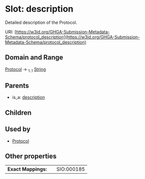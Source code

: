 
# Slot: description


Detailed description of the Protocol.

URI: [https://w3id.org/GHGA-Submission-Metadata-Schema/protocol_description](https://w3id.org/GHGA-Submission-Metadata-Schema/protocol_description)


## Domain and Range

[Protocol](Protocol.md) &#8594;  <sub>1..1</sub> [String](types/String.md)

## Parents

 *  is_a: [description](description.md)

## Children


## Used by

 * [Protocol](Protocol.md)

## Other properties

|  |  |  |
| --- | --- | --- |
| **Exact Mappings:** | | SIO:000185 |

